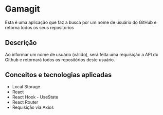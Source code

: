# Gamagit

Esta é uma aplicação que faz a busca por um nome de usuário do GitHub e retorna todos os seus repositorios

## Descrição

Ao informar um nome de usuário (válido), será feita uma requisição a API do Github e retornará todos os repositórios deste usuário.

## Conceitos e tecnologias aplicadas
* Local Storage
* React
* React Hook - UseState
* React Router
* Requisição via Axios